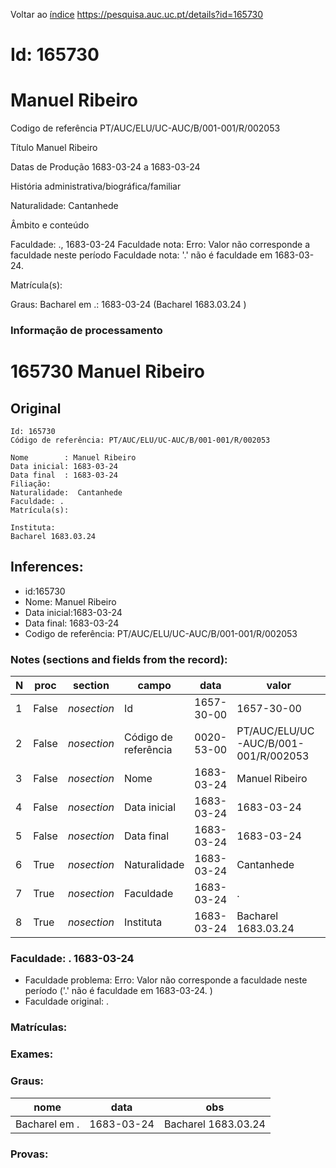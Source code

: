 
Voltar ao [índice](00%20Lista.md)
https://pesquisa.auc.uc.pt/details?id=165730

# Id: 165730
# Manuel Ribeiro

Codigo de referência
PT/AUC/ELU/UC-AUC/B/001-001/R/002053

Título
Manuel Ribeiro

Datas de Produção
1683-03-24 a 1683-03-24

História administrativa/biográfica/familiar

Naturalidade: Cantanhede


Âmbito e conteúdo

Faculdade: ., 1683-03-24 
Faculdade nota: Erro: Valor não corresponde a faculdade neste período
Faculdade nota: '.' não é faculdade em 1683-03-24.  

Matrícula(s):

Graus:
Bacharel em .: 1683-03-24 (Bacharel 1683.03.24 )


### Informação de processamento
# 165730 Manuel Ribeiro

## Original
```
Id: 165730
Código de referência: PT/AUC/ELU/UC-AUC/B/001-001/R/002053

Nome        : Manuel Ribeiro
Data inicial: 1683-03-24
Data final  : 1683-03-24
Filiação: 
Naturalidade:  Cantanhede
Faculdade: . 
Matrícula(s): 

Instituta: 
Bacharel 1683.03.24

```
## Inferences:
* id:165730
* Nome: Manuel Ribeiro
* Data inicial:1683-03-24
* Data final: 1683-03-24
* Codigo de referência: PT/AUC/ELU/UC-AUC/B/001-001/R/002053

### Notes (sections and fields from the record):
|N  |proc   |section      |campo                 |data        |valor                                 |obs         |
|---|-------|-------------|----------------------|------------|--------------------------------------|------------|
|1  |False  |*nosection*  |Id                    |1657-30-00  |1657-30-00                            |165730      |
|2  |False  |*nosection*  |Código de referência  |0020-53-00  |PT/AUC/ELU/UC-AUC/B/001-001/R/002053  |            |
|3  |False  |*nosection*  |Nome                  |1683-03-24  |Manuel Ribeiro                        |            |
|4  |False  |*nosection*  |Data inicial          |1683-03-24  |1683-03-24                            |1683-03-24  |
|5  |False  |*nosection*  |Data final            |1683-03-24  |1683-03-24                            |1683-03-24  |
|6  |True   |*nosection*  |Naturalidade          |1683-03-24  |Cantanhede                            |            |
|7  |True   |*nosection*  |Faculdade             |1683-03-24  |.                                     |            |
|8  |True   |*nosection*  |Instituta             |1683-03-24  |Bacharel 1683.03.24                   |            |
### Faculdade: . 1683-03-24 
* Faculdade problema: Erro: Valor não corresponde a faculdade neste período ('.' não é faculdade em 1683-03-24.  )
* Faculdade original: .

### Matrículas:

### Exames:

### Graus:
|nome           |data        |obs                   |
|---------------|------------|----------------------|
|Bacharel em .  |1683-03-24  |Bacharel 1683.03.24   |

### Provas:


